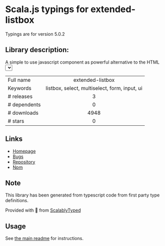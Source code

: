 
# Scala.js typings for extended-listbox

Typings are for version 5.0.2

## Library description:
A simple to use javascript component as powerful alternative to the HTML <select> tag

|                    |                 |
| ------------------ | :-------------: |
| Full name          | extended-listbox |
| Keywords           | listbox, select, multiselect, form, input, ui |
| # releases         | 3 |
| # dependents       | 0 |
| # downloads        | 4948 |
| # stars            | 0 |

## Links
- [Homepage](https://github.com/code-chris/extended-listbox#readme)
- [Bugs](https://github.com/code-chris/extended-listbox/issues)
- [Repository](https://github.com/code-chris/extended-listbox)
- [Npm](https://www.npmjs.com/package/extended-listbox)
    


## Note
This library has been generated from typescript code from first party type definitions.

Provided with :purple_heart: from [ScalablyTyped](https://github.com/oyvindberg/ScalablyTyped)

## Usage
See [the main readme](../../readme.md) for instructions.


